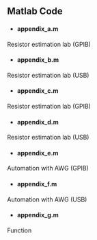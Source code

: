## Matlab Code

- #### appendix_a.m
Resistor estimation lab (GPIB)

- #### appendix_b.m
Resistor estimation lab (USB)

- #### appendix_c.m
Resistor estimation lab (GPIB)

- #### appendix_d.m
Resistor estimation lab (USB)

- #### appendix_e.m
Automation with AWG (GPIB)

- #### appendix_f.m
Automation with AWG (USB)

- #### appendix_g.m
Function
